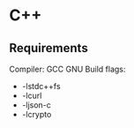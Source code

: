 # C++

## Requirements

Compiler: GCC GNU
Build flags:
 - -lstdc++fs
 - -lcurl
 - -ljson-c
 - -lcrypto
